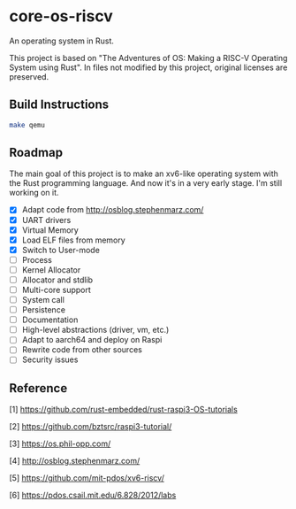 # core-os-riscv

An operating system in Rust.

This project is based on "The Adventures of OS: Making a RISC-V Operating System using Rust". In files not modified by this project, original licenses are preserved.

## Build Instructions

```bash
make qemu
```

## Roadmap

The main goal of this project is to make an xv6-like operating system with the Rust programming language. And now it's in a very early stage. I'm still working on it.

- [x] Adapt code from http://osblog.stephenmarz.com/
- [x] UART drivers
- [x] Virtual Memory
- [x] Load ELF files from memory
- [x] Switch to User-mode
- [ ] Process
- [ ] Kernel Allocator
- [ ] Allocator and stdlib
- [ ] Multi-core support
- [ ] System call
- [ ] Persistence
- [ ] Documentation
- [ ] High-level abstractions (driver, vm, etc.)
- [ ] Adapt to aarch64 and deploy on Raspi
- [ ] Rewrite code from other sources
- [ ] Security issues

## Reference

[1] https://github.com/rust-embedded/rust-raspi3-OS-tutorials

[2] https://github.com/bztsrc/raspi3-tutorial/

[3] https://os.phil-opp.com/

[4] http://osblog.stephenmarz.com/

[5] https://github.com/mit-pdos/xv6-riscv/

[6] https://pdos.csail.mit.edu/6.828/2012/labs

